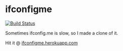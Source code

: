 ifconfigme
==========

[![Build Status](https://travis-ci.org/rochacon/ifconfigme.png?branch=master)](https://travis-ci.org/rochacon/ifconfigme)

Sometimes ifconfig.me is slow, so I made a clone of it.

Hit it @ [ifconfigme.herokuapp.com](https://ifconfigme.herokuapp.com)
